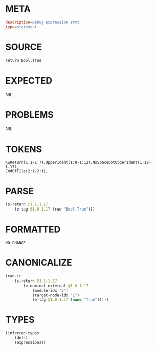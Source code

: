 # META
~~~ini
description=Debug expression stmt
type=statement
~~~
# SOURCE
~~~roc
return Bool.True
~~~
# EXPECTED
NIL
# PROBLEMS
NIL
# TOKENS
~~~zig
KwReturn(1:1-1:7),UpperIdent(1:8-1:12),NoSpaceDotUpperIdent(1:12-1:17),
EndOfFile(2:1-2:1),
~~~
# PARSE
~~~clojure
(s-return @1.1-1.17
	(e-tag @1.8-1.17 (raw "Bool.True")))
~~~
# FORMATTED
~~~roc
NO CHANGE
~~~
# CANONICALIZE
~~~clojure
(can-ir
	(s-return @1.1-1.17
		(e-nominal-external @1.8-1.17
			(module-idx "2")
			(target-node-idx "1")
			(e-tag @1.8-1.17 (name "True")))))
~~~
# TYPES
~~~clojure
(inferred-types
	(defs)
	(expressions))
~~~
